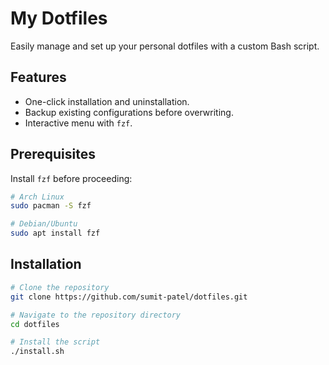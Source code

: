 # My Dotfiles

Easily manage and set up your personal dotfiles with a custom Bash script.

## Features

- One-click installation and uninstallation.
- Backup existing configurations before overwriting.
- Interactive menu with `fzf`.

## Prerequisites

Install `fzf` before proceeding:

```bash
# Arch Linux
sudo pacman -S fzf

# Debian/Ubuntu
sudo apt install fzf
```

## Installation

```bash
# Clone the repository
git clone https://github.com/sumit-patel/dotfiles.git

# Navigate to the repository directory
cd dotfiles

# Install the script
./install.sh
```
